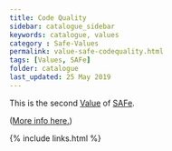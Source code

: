 ```yaml
---
title: Code Quality
sidebar: catalogue_sidebar
keywords: catalogue, values
category : Safe-Values
permalink: value-safe-codequality.html
tags: [Values, SAFe]
folder: catalogue
last_updated: 25 May 2019
---
```


This is the second [Value](values) of [SAFe](safe-archetype).

([More info here.](http://scaledagileframework.com/safe-core-values/))

{% include links.html %}
